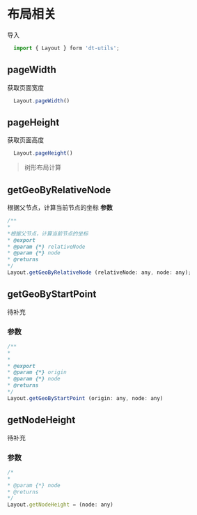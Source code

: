 # 布局相关
导入
````js
  import { Layout } form 'dt-utils';
````
## pageWidth
获取页面宽度
```js
  Layout.pageWidth()
```
## pageHeight
获取页面高度
```js
  Layout.pageHeight()
```
> 树形布局计算
## getGeoByRelativeNode
 根据父节点，计算当前节点的坐标
**参数**
 ````js
 /**
 *
 *根据父节点，计算当前节点的坐标
 * @export
 * @param {*} relativeNode
 * @param {*} node
 * @returns
 */
 Layout.getGeoByRelativeNode (relativeNode: any, node: any);
 ````
 ## getGeoByStartPoint
待补充
 ### 参数
 ````js
 /**
 *
 *
 * @export
 * @param {*} origin
 * @param {*} node
 * @returns
 */
Layout.getGeoByStartPoint (origin: any, node: any)
 ````
  ## getNodeHeight
待补充
 ### 参数
 ````js
 /*
 *
 * @param {*} node
 * @returns
 */
Layout.getNodeHeight = (node: any)
 ````
